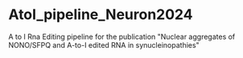 # AtoI_pipeline_Neuron2024
A to I Rna Editing pipeline for the publication "Nuclear aggregates of NONO/SFPQ and A-to-I edited RNA in synucleinopathies"
